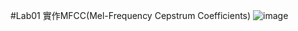 #Lab01
實作MFCC(Mel-Frequency Cepstrum Coefficients)
![image](https://user-images.githubusercontent.com/55800476/191063465-6ad846cf-ab6e-4cdc-8fb6-2e6babce9a4e.png)
